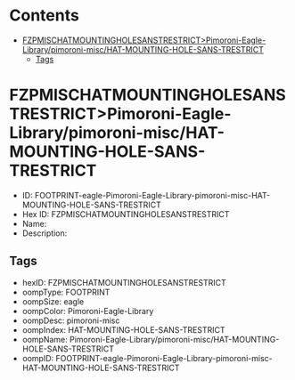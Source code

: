 



Contents
========

* [FZPMISCHATMOUNTINGHOLESANSTRESTRICT>Pimoroni-Eagle-Library/pimoroni-misc/HAT-MOUNTING-HOLE-SANS-TRESTRICT](#fzpmischatmountingholesanstrestrictpimoroni-eagle-librarypimoroni-mischat-mounting-hole-sans-trestrict)
	* [Tags](#tags)

# FZPMISCHATMOUNTINGHOLESANSTRESTRICT>Pimoroni-Eagle-Library/pimoroni-misc/HAT-MOUNTING-HOLE-SANS-TRESTRICT

- ID: FOOTPRINT-eagle-Pimoroni-Eagle-Library-pimoroni-misc-HAT-MOUNTING-HOLE-SANS-TRESTRICT
- Hex ID: FZPMISCHATMOUNTINGHOLESANSTRESTRICT
- Name: 
- Description: 

## Tags

- hexID: FZPMISCHATMOUNTINGHOLESANSTRESTRICT
- oompType: FOOTPRINT
- oompSize: eagle
- oompColor: Pimoroni-Eagle-Library
- oompDesc: pimoroni-misc
- oompIndex: HAT-MOUNTING-HOLE-SANS-TRESTRICT
- oompName: Pimoroni-Eagle-Library/pimoroni-misc/HAT-MOUNTING-HOLE-SANS-TRESTRICT
- oompID: FOOTPRINT-eagle-Pimoroni-Eagle-Library-pimoroni-misc-HAT-MOUNTING-HOLE-SANS-TRESTRICT
